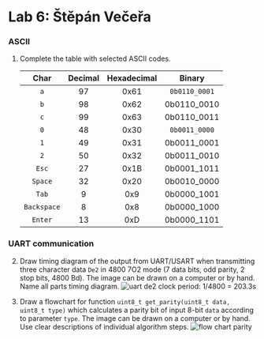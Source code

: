 # Lab 6: Štěpán Večeřa

### ASCII

1. Complete the table with selected ASCII codes.

   | **Char** | **Decimal** | **Hexadecimal** | **Binary** |
   | :-: | :-: | :-: | :-: |
   | `a` | 97 | 0x61 | `0b0110_0001` |
   | `b` | 98 | 0x62 | 0b0110_0010 |
   | `c` | 99 | 0x63 | 0b0110_0011 |
   | `0` | 48 | 0x30 | `0b0011_0000` |
   | `1` | 49 | 0x31 | 0b0011_0001 |
   | `2` | 50 | 0x32 | 0b0011_0010 |
   | `Esc` | 27 | 0x1B | 0b0001_1011 |
   | `Space` | 32 | 0x20 | 0b0010_0000 |
   | `Tab` | 9 | 0x9 | 0b0000_1001 |
   | `Backspace` | 8 | 0x8 | 0b0000_1000 |
   | `Enter` | 13 | 0xD | 0b0000_1101 |

### UART communication

2. Draw timing diagram of the output from UART/USART when transmitting three character data `De2` in 4800 7O2 mode (7 data bits, odd parity, 2 stop bits, 4800&nbsp;Bd). The image can be drawn on a computer or by hand. Name all parts timing diagram.
![uart de2](https://user-images.githubusercontent.com/99388270/200625075-6a415340-435b-4895-90dd-403cf70b4d60.jpg)
clock period: 1/4800 = 203.3s

3. Draw a flowchart for function `uint8_t get_parity(uint8_t data, uint8_t type)` which calculates a parity bit of input 8-bit `data` according to parameter `type`. The image can be drawn on a computer or by hand. Use clear descriptions of individual algorithm steps.
![flow chart parity](https://user-images.githubusercontent.com/99388270/200633119-006b35c4-23fa-4e15-bb24-106f2a72eee8.jpg)

